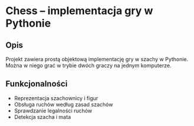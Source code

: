 # Chess – implementacja gry w Pythonie

## Opis
Projekt zawiera prostą objektową implementację gry w szachy w Pythonie.  
Można w niego grać w trybie dwóch graczy na jednym komputerze.

## Funkcjonalności
- Reprezentacja szachownicy i figur
- Obsługa ruchów według zasad szachów
- Sprawdzanie legalności ruchów
- Detekcja szacha i mata
